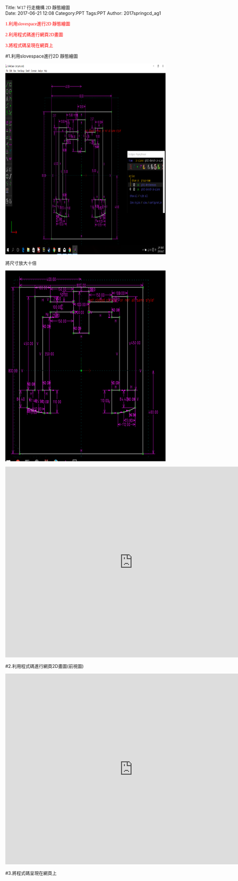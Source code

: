 Title: <font face="標楷體">W17 行走機構 2D 靜態繪圖</font><br>
Date: 2017-06-21 12:08
Category:PPT
Tags:PPT
Author: 2017springcd_ag1

<font face="標楷體" color="red">
1.利用slovespace進行2D 靜態繪圖

2.利用程式碼進行網頁2D畫圖

3.將程式碼呈現在網頁上
</font><br>
<!-- PELICAN_END_SUMMARY -->
#1.利用slovespace進行2D 靜態繪圖
<p><p><img src="./../final/40423105期末資料/40423105-2017springcd-final-2_平面設計照片.png" width="800" height="600" /></p></p>
<p>將尺寸放大十倍</p>
<p><p><img src="./../final/40423105期末資料/40423105-2017springcd-final-2_平面設計照片(放大十倍).png" width="800" height="600" /></p></p>

<iframe width="800" height="600" src="https://www.youtube.com/embed/_dB4hmdKxIE" frameborder="0" allowfullscreen></iframe>

#2.利用程式碼進行網頁2D畫圖(前視圖)
<iframe width="800" height="600" src="https://www.youtube.com/embed/Jy56GGdNLTg" frameborder="0" allowfullscreen></iframe>

<!-- 導入 Brython 標準程式庫 -->

<p><script src="../data/Brython-3.3.1/brython.js"></script>
<script src="../data/Brython-3.3.1/brython_stdlib.js"></script></p>
<!-- 啟動 Brython -->

<script>
window.onload=function(){
// 設定 data/py 為共用程式路徑
brython({debug:1, pythonpath:['./../data/py']});
}
</script>

<!-- 以下實際利用  Brython 繪圖-->

<canvas id="onegear3" width="800" height="800"></canvas>

<div id="onegear_div" width="800" height="20"></div>

<script type="text/python3">
from browser import document as doc
import math
# deg 為角度轉為徑度的轉換因子
deg = math.pi/180.
# 定義 Spur 類別
class Spur(object):
    def __init__(self, ctx):
        self.ctx = ctx

# 設定畫線參數 
    def create_line1(self, x1, y1, x2, y2, width=3, fill="red"):
        self.ctx.beginPath()
        self.ctx.lineWidth = width
        self.ctx.moveTo(x1, y1)
        self.ctx.lineTo(x2, y2)
        self.ctx.strokeStyle = fill
        self.ctx.stroke()
    def create_line2(self, x1, y1, x2, y2, width=3, fill="green"):
        self.ctx.beginPath()
        self.ctx.lineWidth = width
        self.ctx.moveTo(x1, y1)
        self.ctx.lineTo(x2, y2)
        self.ctx.strokeStyle = fill
        self.ctx.stroke()
    def create_line3(self, x1, y1, x2, y2, width=3, fill="black"):
        self.ctx.beginPath()
        self.ctx.lineWidth = width
        self.ctx.moveTo(x1, y1)
        self.ctx.lineTo(x2, y2)
        self.ctx.strokeStyle = fill
        self.ctx.stroke()


    def Gear(self, midx, midy, rp, n=20, pa=20, color="black"):

        rp = 250
        imax = 15
        m=2*rp/n
        a=m
        d=1.25*m
        ra=rp+a

        # self.create_line(起點X, 起點Y, 終點X, 終點Y)
        # 畫出黑色外框
        self.create_line3(0, 0, 0, 800)
        self.create_line3(0, 800, 800, 800)
        self.create_line3(800, 800, 800, 0)
        self.create_line3(800, 0, 0, 0)
        
        self.create_line1(350, 20, 350, 220)
        self.create_line1(350, 220, 450, 220)
        self.create_line1(450, 220, 450, 20)
        self.create_line1(450, 20, 350, 20)
        
        self.create_line2(350, 70, 200, 70)
        self.create_line2(200, 70, 200, 44.3)
        self.create_line2(200, 44.3, 100, 44.3)
        self.create_line2(100, 44.3, 100, 494.3)
        self.create_line2(100, 494.3, 50, 494.3)
        self.create_line2(50, 494.3, 50, 578.7)
        self.create_line2(50, 578.7, 86.5, 591.7)
        self.create_line2(86.5, 591.7, 123.8, 599.8)
        self.create_line2(123.8, 599.8, 162, 604.3)
        self.create_line2(162, 604.3, 202, 604.3)
        self.create_line2(202, 604.3, 202, 494.3)
        self.create_line2(202, 494.3, 152, 494.3)
        self.create_line2(152, 494.3, 152, 144.3)
        self.create_line2(152, 144.3, 202, 144.3)
        self.create_line2(202, 144.3, 202, 118.6)
        self.create_line2(202, 118.6, 352, 118.6)
        
        self.create_line2(450, 70, 600, 70)
        self.create_line2(600, 70, 600, 44.3)
        self.create_line2(600, 44.3, 700, 44.30)
        self.create_line2(700, 44.3, 700, 494.3)
        self.create_line2(700, 494.3, 750, 494.3)
        self.create_line2(750, 494.3, 750, 578.7)
        
        self.create_line2(750, 578.7, 713.5, 591.7)
        self.create_line2(713.5, 591.7, 676.2, 599.8)
        self.create_line2(676.2, 599.8, 638, 604.3) 
        self.create_line2(638, 604.3, 598, 604.3) 
        self.create_line2(598, 604.3, 598, 494.3)
        self.create_line2(598, 494.3, 648, 494.3)
        self.create_line2(648, 494.3, 648, 144.3)
        self.create_line2(648, 144.3, 598, 144.3)
        self.create_line2(598, 144.3, 598, 118.6)
        self.create_line2(598, 118.6, 448, 118.6) 
        
        if rd>rb:
            dr = (ra-rd)/imax
        else:
            dr=(ra-rb)/imax
        sigma=math.pi/(2*n)+math.tan(pa*deg)-pa*deg
        for j in range(-9, 10, +1):
            ang=-2.*j*math.pi/n+sigma
            ang2=2.*j*math.pi/n+sigma
            lxd=midx+rd*math.sin(ang2-2.*math.pi/n)
            lyd=midy-rd*math.cos(ang2-2.*math.pi/n)
            for i in range(imax+1):
                if rd>rb:
                    r=rd+i*dr
                else:
                    r=rb+i*dr
                theta=math.sqrt((r*r)/(rb*rb)-1.)
                alpha=theta-math.atan(theta)
                xpt=r*math.sin(alpha-ang)
                ypt=r*math.cos(alpha-ang)
                xd=rd*math.sin(-ang)
                yd=rd*math.cos(-ang)
                if(i==0):
                    last_x = midx+xd
                    last_y = midy-yd
            self.create_line((lxd),(lyd),(midx+xd),(midy-yd),fill=color)
            for i in range(imax+1):
                if rd>rb:
                    r=rd+i*dr
                else:
                    r=rb+i*dr
                theta=math.sqrt((r*r)/(rb*rb)-1.)
                alpha=theta-math.atan(theta)
                xpt=r*math.sin(ang2-alpha)
                ypt=r*math.cos(ang2-alpha)
                xd=rd*math.sin(ang2)
                yd=rd*math.cos(ang2)
                if(i==0):
                    last_x = midx+xd
                    last_y = midy-yd
                self.create_line((midx+xpt),(midy-ypt),(last_x),(last_y),fill=color)   
                if(i==imax):
                    rfx=midx+xpt
                    rfy=midy-ypt
                last_x = midx+xpt
                last_y = midy-ypt
            self.create_line(lfx,lfy,rfx,rfy,fill=color)
canvas = doc['onegear3']
ctx = canvas.getContext("2d")
x = (canvas.width)/2
y = (canvas.height)/2
r = 0.8*(canvas.height/2)
# 齒數
n = 36
# 壓力角
pa = 20
Spur(ctx).Gear(x, y, r, n, pa, "blue")
</script>
#3.將程式碼呈現在網頁上
<script src="https://gist.github.com/40423105/d3a95b61ae0fa27aa4fac4a6d5c2637f.js"></script>